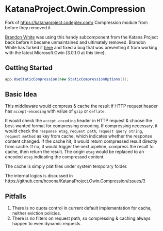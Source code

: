 # KatanaProject.Owin.Compression #

Fork of https://katanaproject.codeplex.com/ Compression module from before they removed it.

[Brandon White](https://github.com/BrandonLWhite) was using this handy subcomponent from the Katana Project back before it became unmaintained and ultimately removed.  Brandon White has forked it [here](https://github.com/BrandonLWhite/Microsoft.Owin.Compression) and fixed a bug that was preventing it from working with the latest Microsoft.Owin (3.0.1.0 at this time).

## Getting Started ##

```csharp
app.UseStaticCompression(new StaticCompressionOptions());
```

## Basic Idea ##

This middleware would compress & cache the result if HTTP request header has `accept-encoding` with value of `gzip` or `deflate`.

It would check the `accept-encoding` header in HTTP request & choose the best-wanted format for compressing encoding.
If compressing necessary, it would check the `response etag`, `request path`, `request query string`, `request method` as key from cache, which indicates whether the response content changed.
If the cache hit, it would return compressed result directly from cache.
If no, it would trigger the next pipeline, compress the result to cache, then return the result.
The origin `etag` would be replaced to an encoded `etag` indicating the compressed content.

The cache is simply plat files under system temporary folder.

The internal logics is discussed in https://github.com/hcoona/KatanaProject.Owin.Compression/issues/3

## Pitfalls ##

1. There is no quota control in current default implementation for cache, neither eviction policies.
1. There is no filters on request path, so compressing & caching always happen to even dynamic requests.
